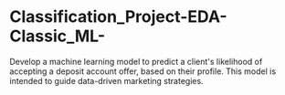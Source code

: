 # Classification_Project-EDA-Classic_ML-
Develop a machine learning model to predict a client's likelihood of accepting a deposit account offer, based on their profile. This model is intended to guide data-driven marketing strategies.
